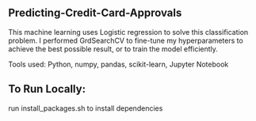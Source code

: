 ## Predicting-Credit-Card-Approvals
This machine learning uses Logistic regression to solve this classification problem. I performed GrdSearchCV to fine-tune my hyperparameters to achieve the best possible result, or to train the model efficiently.

Tools used: Python, numpy, pandas, scikit-learn, Jupyter Notebook

## To Run Locally:
run install_packages.sh to install dependencies

